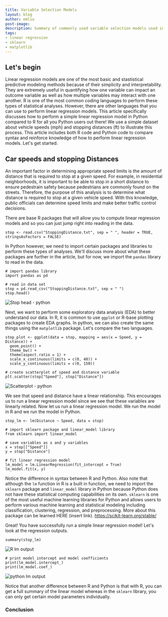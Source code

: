 ```yaml
---
title: Variable Selection Models
layout: blog
author: emliu
post-image:
description: Summary of commonly used variable selection models used in linear regression such as best subsets model, backward, and sequential replacement
tags:
- linear regression
- sklearn
- matplotlib
---
```


## Let's begin
Linear regression models are one of the most basic and stastistical predictive modeling methods because of their simplicity and interpretability. They are extremely useful in quantifying how one variable can impact an outcome variable as well as how multiple variables may interact with one another. R is one of the most common coding languages to perform these types of statistical analyses. However, there are other languages that you can use to perform linear regression models. This article specifically discusses how to perform a simple linear regression model in Python compared to R for all you Python users out there! We use a simple dataset about vehicle speeds (mph) and stopping distances (ft) to illustrate this process. This article includes both R code and Python code to compare syntax and reinforce knowledge of how to perform linear regression models. Let's get started.

## Car speeds and stopping Distances
An important factor in determining appropriate speed limits is the amount of distance that is required to stop at a given speed. For example, in residential neighborhoods, it is important to be able to stop in a short distance to ensure pedestrain safety because pedestrians are commonly found on the streets. Therefore, the purpose of this analysis is to determine what distance is required to stop at a given vehicle speed. With this knowledge, public officials can determine speed limits and make better traffic control decisions.

There are base R packages that will allow you to compute linear regression models and so you can just jump right into reading in the data.

```{r}
stop <- read.csv("StoppingDistance.txt", sep = " ", header = TRUE, stringsAsFactors = FALSE)
```

In Python however, we need to import certain packages and libraries to perform these types of analyses. We'll discuss more about what these packages are further in the article, but for now, we import the ```pandas``` library to read in the data.

```{python}
# import pandas library
import pandas as pd

# read in data set
stop = pd.read_csv("StoppingDistance.txt", sep = " ")
stop.head()
```

![Stop head - python](/assets/images/blogimages/figs-mm-dd/file.png)

Next, we want to perform some exploratory data analysis (EDA) to better understand our data. In R, it is common to use ```ggplot``` or R-base plotting packages to create EDA graphs. In python, we can also create the same things using the ```matplotlib``` package. Let's compare the two languages.

```{r}
stop_plot <- ggplot(data = stop, mapping = aes(x = Speed, y = Distance)) +
  geom_point() +
  theme_bw() +
  theme(aspect.ratio = 1) +
  scale_x_continuous(limits = c(0, 40)) +
  scale_y_continuous(limits = c(0, 150))
```

```{python}
# create scatterplot of speed and distance variable
plt.scatter(stop["Speed"], stop["Distance"])
```

![Scatterplot - python](/assets/images/blogimages/figs-mm-dd/file.png)

We see that speed and distance have a linear relationship. This encourages us to run a linear regression model since we see that these variables are linearly related. Now let us run a linear regression model. We run the model in R and we run the model in Python. 

```{r}
stop_lm <- lm(Distance ~ Speed, data = stop)
```

```{python}
# import sklearn package and linear_model library
from sklearn import linear_model

# save variables as x and y variables
x = stop[["Speed"]]
y = stop["Distance"]

# fit linear regression model 
lm_model = lm.LinearRegression(fit_intercept = True)
lm_model.fit(x, y)
```

Notice the difference in syntax between R and Python. Also note that although the ```lm``` function in R is a built in function, we need to import the ```sklearn``` package and ```linear_model``` library in Python because Python does not have these statistical computing capabilities on its own. ```sklearn``` is one of the most useful machine learning libraries for Python and allows users to perform various machine learning and statistical modeling including classification, clustering, regression, and preprocessing. More about this package can be learned HERE (insert link). https://scikit-learn.org/stable/

Great! You have successfully run a simple linear regression model! Let's look at the regression outputs.

```{r}
summary(stop_lm)
```

![R lm output](/assets/images/blogimages/figs-mm-dd/file.png)

```{python}
# print model intercept and model coefficients
print(lm_model.intercept_)
print(lm_model.coef_)
```
![python lm output](/assets/images/blogimages/figs-mm-dd/file.png)

Notice that another difference between R and Python is that with R, you can get a full summary of the linear model whereas in the ```sklearn``` library, you can only get certain model parameters individually.



### Conclusion
